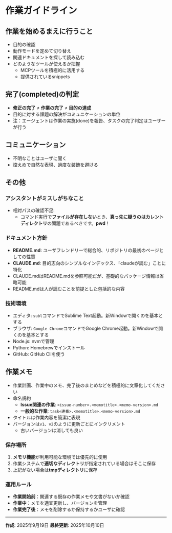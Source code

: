 # 作業ガイドライン

## 作業を始めるまえに行うこと
- 目的の確認
- 動作モードを定めて切り替え
- 関連ドキュメントを探して読み込む
- どのようなツールが使えるか把握
  - MCPツールを積極的に活用する
  - 提供されているsnippets

## 完了(completed)の判定
- **修正の完了** ≠ **作業の完了** ≠ **目的の達成**
- 目的に対する課題の解決がコミュニケーションの単位
- 注：エージェントは作業の実施(done)を報告、タスクの完了判定はユーザーが行う

## コミュニケーション
- 不明なことはユーザに聞く
- 控えめで自然な表現、過度な装飾を避ける

## その他

### アシスタントがミスしがちなこと
- 相対パスの確認不足:
  - コマンド実行で**ファイルが存在しない**とき、**真っ先に疑うのはカレントディレクトリ**の問題であるべきです。**pwd**！

### ドキュメント方針
- **README.md**: ユーザフレンドリーで総合的、リポジトリの最初のページとしての性質
- **CLAUDE.md**: 目的志向のシンプルなインデックス、「claudeが読む」ことに特化
- CLAUDE.mdはREADME.mdを参照可能だが、基礎的なパッケージ情報は省略可能
- README.mdは人が読むことを前提とした包括的な内容

### 技術環境
- エディタ: `subl`コマンドでSublime Text起動。新Windowで開くのを基本とする
- ブラウザ: `Google Chrome`コマンドでGoogle Chrome起動。新Windowで開くのを基本とする
- Node.js: nvmで管理
- Python: Homebrewでインストール
- GitHub: GitHub Cliを使う

## 作業メモ

- 作業計画、作業中のメモ、完了後のまとめなどを積極的に文章化してください
- 命名規約
  - **Issue関連の作業**: `<issue-number>.<memotitle>.<memo-version>.md`
  - **一般的な作業**: `task<連番>.<memotitle>.<memo-version>.md`
- タイトルは作業内容を簡潔に表現
- バージョンは`v1`、`v2`のように更新ごとにインクリメント
  - 古いバージョンは消しても良い

### 保存場所

1. **メモリ機能**が利用可能な環境では優先的に使用
2. 作業システムで**適切なディレクトリ**が指定されている場合はそこに保存
3. 上記がない場合は**tmpディレクトリ**に保存

### 運用ルール

- **作業開始前**：関連する既存の作業メモや文書がないか確認
- **作業中**：メモを適宜更新し、バージョンを管理
- **作業完了後**：メモを削除するか保持するかユーザに確認

---
**作成**: 2025年9月19日
**最終更新**: 2025年10月10日